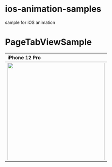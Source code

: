 # ios-animation-samples
sample for iOS animation

# PageTabViewSample

| iPhone 12 Pro |
|:---|
|<img src="https://github.com/LeoAndo/ios-animation-samples/blob/main/capture_page_tab_view_sample.gif" width=320 /> |
